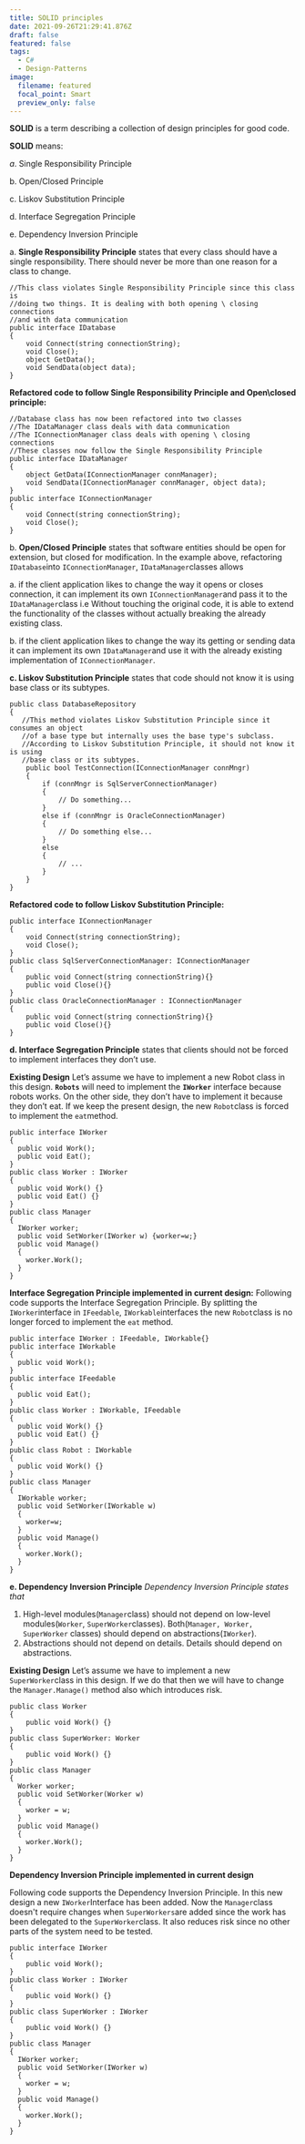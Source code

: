 ```yaml
---
title: SOLID principles
date: 2021-09-26T21:29:41.876Z
draft: false
featured: false
tags:
  - C#
  - Design-Patterns
image:
  filename: featured
  focal_point: Smart
  preview_only: false
---
```

**SOLID** is a term describing a collection of design principles for good code. 

**SOLID** means: 

*a*. Single Responsibility Principle 

b. Open/Closed Principle 

c. Liskov Substitution Principle 

d. Interface Segregation Principle 

e. Dependency Inversion Principle

a.  **Single Responsibility Principle** states that every class should have a single responsibility. There should never be more than one reason for a class to change.

```
//This class violates Single Responsibility Principle since this class is 
//doing two things. It is dealing with both opening \ closing connections 
//and with data communication
public interface IDatabase
{
    void Connect(string connectionString);
    void Close();
    object GetData();
    void SendData(object data);
}
```

**Refactored code to follow Single Responsibility Principle and Open\closed principle:** 

```
//Database class has now been refactored into two classes
//The IDataManager class deals with data communication
//The IConnectionManager class deals with opening \ closing connections
//These classes now follow the Single Responsibility Principle
public interface IDataManager
{
    object GetData(IConnectionManager connManager);
    void SendData(IConnectionManager connManager, object data);
}
public interface IConnectionManager
{
    void Connect(string connectionString);
    void Close();
}
```

b. **Open/Closed Principle** states that software entities should be open for extension, but closed for modification. In the example above, refactoring `IDatabase`into `IConnectionManager`, `IDataManager`classes allows

a. if the client application likes to change the way it opens or closes connection, it can implement its own `IConnectionManager`and pass it to the `IDataManager`class i.e Without touching the original code, it is able to extend the functionality of the classes without actually breaking the already existing class. 

b. if the client application likes to change the way its getting or sending data it can implement its own `IDataManager`and use it with the already existing implementation of `IConnectionManager`.

**c. Liskov Substitution Principle** states that code should not know it is using base class or its subtypes.

```
public class DatabaseRepository
{
   //This method violates Liskov Substitution Principle since it consumes an object 
   //of a base type but internally uses the base type's subclass. 
   //According to Liskov Substitution Principle, it should not know it is using 
   //base class or its subtypes. 
    public bool TestConnection(IConnectionManager connMngr)
    {
        if (connMngr is SqlServerConnectionManager)
        {
            // Do something...
        }
        else if (connMngr is OracleConnectionManager)
        {
            // Do something else...
        }
        else
        {
            // ...
        }
    }
}
```

**Refactored code to follow Liskov Substitution Principle:** 

```
public interface IConnectionManager
{
    void Connect(string connectionString);
    void Close();
}
public class SqlServerConnectionManager: IConnectionManager
{
    public void Connect(string connectionString){}
    public void Close(){}
}
public class OracleConnectionManager : IConnectionManager
{
    public void Connect(string connectionString){}
    public void Close(){}
}
```

**d. Interface Segregation Principle** states that clients should not be forced to implement interfaces they don’t use.

**Existing Design** Let’s assume we have to implement a new Robot class in this design. **`Robots`** will need to implement the **`IWorker`** interface because robots works. On the other side, they don’t have to implement it because they don’t eat. If we keep the present design, the new `Robot`class is forced to implement the `eat`method.

```
public interface IWorker 
{
  public void Work();
  public void Eat();
}
public class Worker : IWorker
{
  public void Work() {}
  public void Eat() {}
}
public class Manager 
{
  IWorker worker;
  public void SetWorker(IWorker w) {worker=w;}
  public void Manage() 
  {
    worker.Work();
  }
}
```

**Interface Segregation Principle implemented in current design:** Following code supports the Interface Segregation Principle. By splitting the `IWorker`interface in `IFeedable`, `IWorkable`interfaces the new `Robot`class is no longer forced to implement the `eat` method.

```
public interface IWorker : IFeedable, IWorkable{}
public interface IWorkable 
{
  public void Work();
}
public interface IFeedable
{
  public void Eat();
}
public class Worker : IWorkable, IFeedable
{
  public void Work() {}
  public void Eat() {}
}
public class Robot : IWorkable
{
  public void Work() {}
}
public class Manager 
{
  IWorkable worker;
  public void SetWorker(IWorkable w) 
  {
    worker=w;
  }
  public void Manage() 
  {
    worker.Work();
  }
}
```

**e. Dependency Inversion Principle** *Dependency Inversion Principle states that*

1. High-level modules(`Manager`class) should not depend on low-level modules(`Worker`, `SuperWorker`classes). Both(`Manager, Worker, SuperWorker` classes) should depend on abstractions(`IWorker`).
2. Abstractions should not depend on details. Details should depend on abstractions.

**Existing Design** Let’s assume we have to implement a new `SuperWorker`class in this design. If we do that then we will have to change the `Manager.Manage()` method also which introduces risk.

```
public class Worker 
{
    public void Work() {}
}
public class SuperWorker: Worker 
{
    public void Work() {}
}
public class Manager 
{
  Worker worker;
  public void SetWorker(Worker w) 
  {
    worker = w;
  }
  public void Manage() 
  {
    worker.Work();
  }
}
```

**Dependency Inversion Principle implemented in current design**

Following code supports the Dependency Inversion Principle. In this new design a new `IWorker`Interface has been added. Now the `Manager`class doesn't require changes when `SuperWorkers`are added since the work has been delegated to the `SuperWorker`class. It also reduces risk since no other parts of the system need to be tested.

```
public interface IWorker 
{
    public void Work();
}
public class Worker : IWorker
{
    public void Work() {}
}
public class SuperWorker : IWorker
{
    public void Work() {}
}
public class Manager 
{
  IWorker worker;
  public void SetWorker(IWorker w)
  {
    worker = w;
  }
  public void Manage() 
  {
    worker.Work();
  }
}
```

<!--EndFragment-->